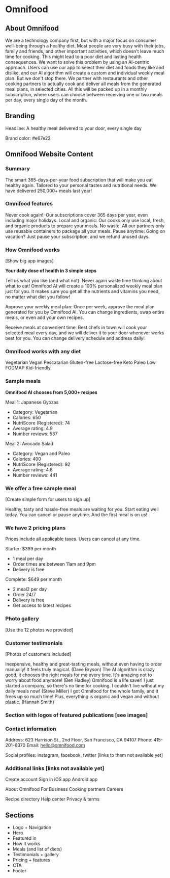 # Omnifood

## About Omnifood

We are a technology company first, but with a major focus on consumer well-being through a healthy diet. Most people are very
busy with their jobs, family and friends, and other important activities, which doesn't leave much time for cooking. This
might lead to a poor diet and lasting health consequences. We want to solve this problem by using an AI-centric approach.
Users can use our app to select their diet and foods they like and dislike, and our AI algorithm will create a custom and
individual weekly meal plan. But we don't stop there. We partner with restaurants and other cooking partners to actually cook
and deliver all meals from the generated meal plans, in selected cities. All this will be packed up in a monthly
subscription, where users can choose between receiving one or two meals per day, every single day of the month.

## Branding

Headline: A healthy meal delivered to your door, every single day

Brand color: #e67e22

## Omnifood Website Content

### Summary

The smart 365-days-per-year food subscription that will make you eat healthy again. Tailored to your personal tastes and
nutritional needs. We have delivered 250,000+ meals last year!

### Omnifood features

Never cook again!: Our subscriptions cover 365 days per year, even including major holidays. Local and organic: Our cooks
only use local, fresh, and organic products to prepare your meals. No waste: All our partners only use reusable containers to
package all your meals. Pause anytime: Going on vacation? Just pause your subscription, and we refund unused days.

### How Omnifood works

[Show big app images]

**Your daily dose of health in 3 simple steps**

Tell us what you like (and what not): Never again waste time thinking about what to eat! Omnifood AI will create a 100%
personalized weekly meal plan just for you. It makes sure you get all the nutrients and vitamins you need, no matter what
diet you follow!

Approve your weekly meal plan: Once per week, approve the meal plan generated for you by Omnifood AI. You can change
ingredients, swap entire meals, or even add your own recipes.

Receive meals at convenient time: Best chefs in town will cook your selected meal every day, and we will deliver it to your
door whenever works best for you. You can change delivery schedule and address daily!

### Omnifood works with any diet

Vegetarian Vegan Pescatarian Gluten-free Lactose-free Keto Paleo Low FODMAP Kid-friendly

### Sample meals

**Omnifood AI chooses from 5,000+ recipes**

Meal 1: Japanese Gyozas

- Category: Vegetarian
- Calories: 650
- NutriScore (Registered): 74
- Average rating: 4.9
- Number reviews: 537

Meal 2: Avocado Salad

- Category: Vegan and Paleo
- Calories: 400
- NutriScore (Registered): 92
- Average rating: 4.8
- Number reviews: 441

### We offer a free sample meal

[Create simple form for users to sign up]

Healthy, tasty and hassle-free meals are waiting for you. Start eating well today. You can cancel or pause anytime. And the
first meal is on us!

### We have 2 pricing plans

Prices include all applicable taxes. Users can cancel at any time.

Starter: $399 per month

- 1 meal per day
- Order times are between 11am and 9pm
- Delivery is free

Complete: $649 per month

- 2 meal2 per day
- Order 24/7
- Delivery is free
- Get access to latest recipes

### Photo gallery

[Use the 12 photos we provided]

### Customer testimonials

[Photos of customers included]

Inexpensive, healthy and great-tasting meals, without even having to order manually! It feels truly magical. (Dave Bryson)
The AI algorithm is crazy good, it chooses the right meals for me every time. It's amazing not to worry about food anymore!
(Ben Hadley) Omnifood is a life saver! I just started a company, so there's no time for cooking. I couldn't live without my
daily meals now! (Steve Miller) I got Omnifood for the whole family, and it frees up so much time! Plus, everything is
organic and vegan and without plastic. (Hannah Smith)

### Section with logos of featured publications [see images]

### Contact information

Address: 623 Harrison St., 2nd Floor, San Francisco, CA 94107 Phone: 415-201-6370 Email: <hello@omnifood.com>

Social profiles: instagram, facebook, twitter [links to them not available yet]

### Additional links [links not available yet]

Create account Sign in iOS app Android app

About Omnifood For Business Cooking partners Careers

Recipe directory Help center Privacy & terms

## Sections

- Logo + Navigation
- Hero
- Featured in
- How it works
- Meals (and list of diets)
- Testimonials + gallery
- Pricing + features
- CTA
- Footer
